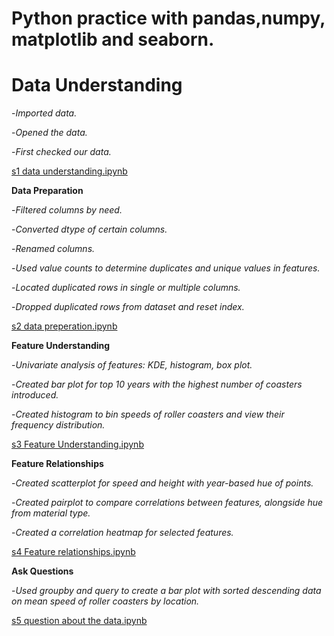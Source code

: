 # Python practice with pandas,numpy, matplotlib and seaborn.


# **Data Understanding**

-*Imported data.*

-*Opened the data.*

-*First checked our data.*

[s1 data understanding.ipynb](s1%20data%20understanding.ipynb)

**Data Preparation**

-*Filtered columns by need.*

-*Converted dtype of certain columns.*

-*Renamed columns.*

-*Used value counts to determine duplicates and unique values in features.*

-*Located duplicated rows in single or multiple columns.*

-*Dropped duplicated rows from dataset and reset index.*

[s2 data preperation.ipynb](s2%20data%20preperation.ipynb)



**Feature Understanding**

-*Univariate analysis of features: KDE, histogram, box plot.*

-*Created bar plot for top 10 years with the highest number of coasters introduced.*

-*Created histogram to bin speeds of roller coasters and view their frequency distribution.*

 [s3 Feature Understanding.ipynb](s3%20Feature%20Understanding.ipynb)

**Feature Relationships**

-*Created scatterplot for speed and height with year-based hue of points.*

-*Created pairplot to compare correlations between features, alongside hue from material type.*

-*Created a correlation heatmap for selected features.*

[s4 Feature relationships.ipynb](s4%20Feature%20relationships.ipynb)

**Ask Questions**

-*Used groupby and query to create a bar plot with sorted descending data on mean speed of roller coasters by location.*

[s5 question about the data.ipynb](s5%20question%20about%20the%20data.ipynb)
